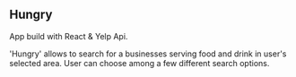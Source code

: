 ## Hungry

App build with React & Yelp Api. 

'Hungry' allows to search for a businesses serving food and drink in user's selected area. User can choose among a few different search options.